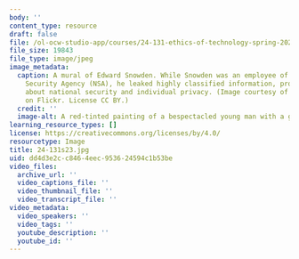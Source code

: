 ```yaml
---
body: ''
content_type: resource
draft: false
file: /ol-ocw-studio-app/courses/24-131-ethics-of-technology-spring-2023/24-131s23.jpg
file_size: 19843
file_type: image/jpeg
image_metadata:
  caption: A mural of Edward Snowden. While Snowden was an employee of the National
    Security Agency (NSA), he leaked highly classified information, prompting discussions
    about national security and individual privacy. (Image courtesy of [thierry ehrmann](https://www.flickr.com/photos/home_of_chaos/9190784811/in/photolist-f1ab86-eVaygU-hLZNQy-jCcHBZ-jCcRfV-jCdUqm-HfUnSg-mj9c2R-kUVeWb-p3wRLx-c1UTf-f6b1He-k8AwCg-eXVM7C-F4RLrk-HgBXTA-eTTnJr-TMqXjC-pS3nBE-iayp7G-pBoHT5-nUcVby-nMcp6q-kUiEcX-zqU1Ji-jR1PuL-jDmWyM-kY6TQv-u8zveo-kY8mKu-kY7xur-kY8n8o-fKvfVK-kYaBnS-eQku4F-kY8khE-kY8hxw-kY6UcT-kY6Ww2-kY6VLV-f2axnp-kY6W8g-kY7uWF-Rc7vXZ-kY6UGa-f2YdgY-fde2eG-f2QAQa-f2YjM5-qf3uts)
    on Flickr. License CC BY.)
  credit: ''
  image-alt: A red-tinted painting of a bespectacled young man with a goatee.
learning_resource_types: []
license: https://creativecommons.org/licenses/by/4.0/
resourcetype: Image
title: 24-131s23.jpg
uid: dd4d3e2c-c846-4eec-9536-24594c1b53be
video_files:
  archive_url: ''
  video_captions_file: ''
  video_thumbnail_file: ''
  video_transcript_file: ''
video_metadata:
  video_speakers: ''
  video_tags: ''
  youtube_description: ''
  youtube_id: ''
---
```

